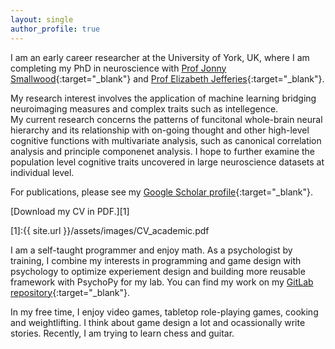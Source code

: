```yaml
---
layout: single
author_profile: true
---
```


I am an early career researcher at the University of York, UK, where I am completing my PhD in neuroscience with 
[Prof Jonny Smallwood](https://twitter.com/the_mindwanders){:target="_blank"} and 
[Prof Elizabeth Jefferies](https://scholar.google.co.uk/citations?user=9OBIArkAAAAJ&hl=en){:target="_blank"}. 

My research interest involves the application of machine learning bridging neuroimaging measures and complex traits such as intellegence.    
My current research concerns the patterns of funcitonal whole-brain neural hierarchy and its relationship with on-going thought and other high-level cognitive functions with multivariate analysis, such as canonical correlation analysis and principle componenet analysis. 
I hope to further examine the population level cognitive traits uncovered in large neuroscience datasets at individual level. 

For publications, please see my [Google Scholar profile](https://scholar.google.co.uk/citations?user=91B7BbgAAAAJ&hl=en){:target="_blank"}.

[Download my CV in PDF.][1]

[1]:{{ site.url }}/assets/images/CV_academic.pdf

I am a self-taught programmer and enjoy math. As a psychologist by training, I combine my interests in programming and game design with psychology to optimize experiement design and building more reusable framework with PsychoPy for my lab. You can find my work on my [GitLab repository](https://vcs.ynic.york.ac.uk/haoting/){:target="_blank"}. 

In my free time, I enjoy video games, tabletop role-playing games, cooking and weightlifting. I think about game design a lot and ocassionally write stories. Recently, I am trying to learn chess and guitar.   


